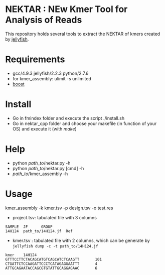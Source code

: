 # NEKTAR : NEw Kmer Tool for Analysis of Reads

This repository holds several tools to extract the NEKTAR of kmers created by [jellyfish](http://www.genome.umd.edu/jellyfish.html).

# Requirements #
* gcc/4.9.3 jellyfish/2.2.3 python/2.7.6
* for kmer_assembly: ulimit -s unlimited
* [boost](https://www.boost.org/)

# Install #
* Go in fmindex folder and execute the script ./install.sh
* Go in nektar_cpp folder and choose your makefile (in function of your OS) and execute it (with *make*)

# Help #
* python *path_to*/nektar.py -h
* python *path_to*/nektar.py [cmd] -h
* *path_to*/kmer_assembly -h

# Usage #
kmer_assembly -k kmer.tsv -p design.tsv -o test.res 

* project.tsv: tabulated file with 3 columns
```
SAMPLE  JF      GROUP
14H124  path_to/14H124.jf  Ref
```
* kmer.tsv : tabulated file with 2 columns, which can be generate by `jellyfish dump -c -t path_to/14H124.jf`
```
kmer    14H124
GTTTCCTTCTACAGCATGTCAGCATCTCAAGTT       101
CTGATTCTCCAAGATTCCCTCATAGAGGAATTT       4
ATTGCAGAATACCAGCGTGTATTGCAGGAGAAC       6
```
